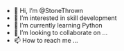- 👋 Hi, I’m @StoneThrown
- 👀 I’m interested in skill development
- 🌱 I’m currently learning Python
- 💞️ I’m looking to collaborate on ...
- 📫 How to reach me ...

<!---
StoneThrown/StoneThrown is a ✨ special ✨ repository because its `README.md` (this file) appears on your GitHub profile.
You can click the Preview link to take a look at your changes.
--->

